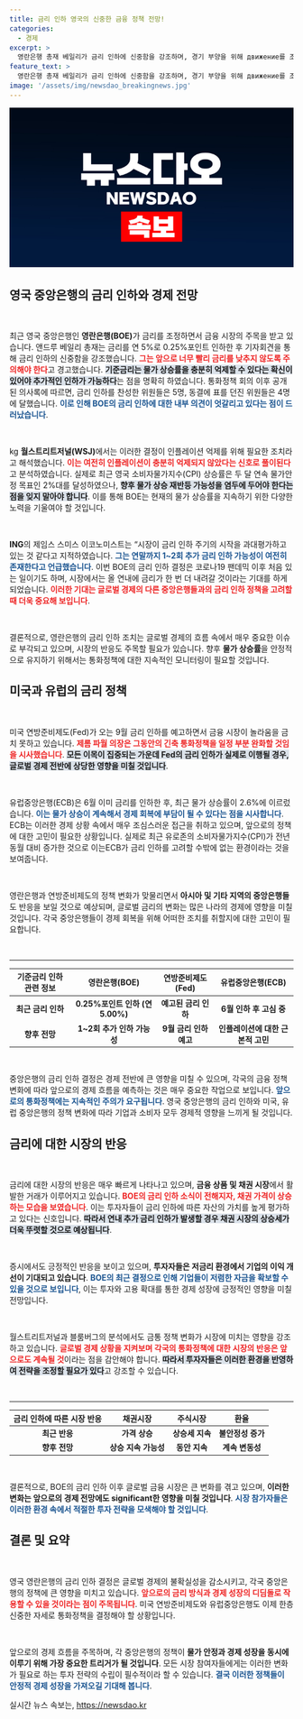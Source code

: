 ```yaml
---
title: 금리 인하 영국의 신중한 금융 정책 전망!
categories:
  - 경제
excerpt: >
  영란은행 총재 베일리가 금리 인하에 신중함을 강조하며, 경기 부양을 위해 движение를 조절하고 있다고 경고했습니다. 시장은 연내 추가 인하를 기대하고 있지만, 물가 상승 우려가 여전해 긴장은 지속되고 있습니다.
feature_text: >
  영란은행 총재 베일리가 금리 인하에 신중함을 강조하며, 경기 부양을 위해 движение를 조절하고 있다고 경고했습니다. 시장은 연내 추가 인하를 기대하고 있지만, 물가 상승 우려가 여전해 긴장은 지속되고 있습니다.
image: '/assets/img/newsdao_breakingnews.jpg'
---
```


<p><img src="/assets/img/newsdao_breakingnews.jpg" alt="pcversion 속보" /></p>

<h2 data-ke-size="size26">영국 중앙은행의 금리 인하와 경제 전망</h2>

<p data-ke-size="size16">&nbsp;</p>

<p>최근 영국 중앙은행인 <b>영란은행(BOE)</b>가 금리를 조정하면서 금융 시장의 주목을 받고 있습니다. 앤드루 베일리 총재는 금리를 연 5%로 0.25%포인트 인하한 후 기자회견을 통해 금리 인하의 신중함을 강조했습니다. <b><span style="color: #ee2323;">그는 앞으로 너무 빨리 금리를 낮추지 않도록 주의해야 한다</span></b>고 경고했습니다. <b><span style="background-color: #21538527;">기준금리는 물가 상승률을 충분히 억제할 수 있다는 확신이 있어야 추가적인 인하가 가능하다</span></b>는 점을 명확히 하였습니다. 통화정책 회의 이후 공개된 의사록에 따르면, 금리 인하를 찬성한 위원들은 5명, 동결에 표를 던진 위원들은 4명에 달했습니다. <b><span style="color: #1a5490;">이로 인해 BOE의 금리 인하에 대한 내부 의견이 엇갈리고 있다는 점이 드러났습니다</span></b>.</p>

<p data-ke-size="size16">&nbsp;</p>

<p>kg <b>월스트리트저널(WSJ)</b>에서는 이러한 결정이 인플레이션 억제를 위해 필요한 조치라고 해석했습니다. <b><span style="color: #ee2323;">이는 여전히 인플레이션이 충분히 억제되지 않았다는 신호로 풀이된다</span></b>고 분석하였습니다. 실제로 최근 영국 소비자물가지수(CPI) 상승률은 두 달 연속 물가안정 목표인 2%대를 달성하였으나, <b><span style="background-color: #21538527;">향후 물가 상승 재반등 가능성을 염두에 두어야 한다는 점을 잊지 말아야 합니다</span></b>. 이를 통해 BOE는 현재의 물가 상승률을 지속하기 위한 다양한 노력을 기울여야 할 것입니다. </p>

<p data-ke-size="size16">&nbsp;</p>

<p><b>ING</b>의 제임스 스미스 이코노미스트는 “시장이 금리 인하 주기의 시작을 과대평가하고 있는 것 같다고 지적하였습니다. <b><span style="color: #1a5490;">그는 연말까지 1~2회 추가 금리 인하 가능성이 여전히 존재한다고 언급했습니다</span></b>. 이번 BOE의 금리 인하 결정은 코로나19 팬데믹 이후 처음 있는 일이기도 하며, 시장에서는 올 연내에 금리가 한 번 더 내려갈 것이라는 기대를 하게 되었습니다. <b><span style="color: #ee2323;">이러한 기대는 글로벌 경제의 다른 중앙은행들과의 금리 인하 정책을 고려할 때 더욱 중요해 보입니다</span></b>.</p>

<p data-ke-size="size16">&nbsp;</p>

<p>결론적으로, 영란은행의 금리 인하 조치는 글로벌 경제의 흐름 속에서 매우 중요한 이슈로 부각되고 있으며, 시장의 반응도 주목할 필요가 있습니다. 향후 <b>물가 상승률</b>을 안정적으로 유지하기 위해서는 통화정책에 대한 지속적인 모니터링이 필요할 것입니다.</p>

<h2 data-ke-size="size26">미국과 유럽의 금리 정책</h2>

<p data-ke-size="size16">&nbsp;</p>

<p>미국 연방준비제도(Fed)가 오는 9월 금리 인하를 예고하면서 금융 시장이 놀라움을 금치 못하고 있습니다. <b><span style="color: #ee2323;">제롬 파월 의장은 그동안의 긴축 통화정책을 일정 부분 완화할 것임을 시사했습니다</span></b>. <b><span style="background-color: #21538527;">모든 이목이 집중되는 가운데 Fed의 금리 인하가 실제로 이행될 경우, 글로벌 경제 전반에 상당한 영향을 미칠 것입니다</span></b>. </p>

<p data-ke-size="size16">&nbsp;</p>

<p>유럽중앙은행(ECB)은 6월 이미 금리를 인하한 후, 최근 물가 상승률이 2.6%에 이르렀습니다. <b><span style="color: #1a5490;">이는 물가 상승이 계속해서 경제 회복에 부담이 될 수 있다는 점을 시사합니다</span></b>. ECB는 이러한 경제 상황 속에서 매우 조심스러운 접근을 취하고 있으며, 앞으로의 정책에 대한 고민이 필요한 상황입니다. 실제로 최근 유로존의 소비자물가지수(CPI)가 전년 동월 대비 증가한 것으로 이는ECB가 금리 인하를 고려할 수밖에 없는 환경이라는 것을 보여줍니다.</p>

<p data-ke-size="size16">&nbsp;</p>

<p>영란은행과 연방준비제도의 정책 변화가 맞물리면서 <b>아시아 및 기타 지역의 중앙은행들</b>도 반응을 보일 것으로 예상되며, 글로벌 금리의 변화는 많은 나라의 경제에 영향을 미칠 것입니다. 각국 중앙은행들이 경제 회복을 위해 어떠한 조치를 취할지에 대한 고민이 필요합니다.</p>

<p data-ke-size="size16">&nbsp;</p>

<hr>

<table style="width: 100%;">
<thead>
<tr>
<th style="text-align: center;">기준금리 인하 관련 정보</th>
<th style="text-align: center;">영란은행(BOE)</th>
<th style="text-align: center;">연방준비제도(Fed)</th>
<th style="text-align: center;">유럽중앙은행(ECB)</th>
</tr>
</thead>
<tbody>
<tr>
<td style="text-align: center; height: 17px;"><b>최근 금리 인하</b></td>
<td style="text-align: center; height: 17px;"><b>0.25%포인트 인하 (연 5.00%)</b></td>
<td style="text-align: center; height: 17px;"><b>예고된 금리 인하</b></td>
<td style="text-align: center; height: 17px;"><b>6월 인하 후 고심 중</b></td>
</tr>
<tr>
<td style="text-align: center; height: 17px;"><b>향후 전망</b></td>
<td style="text-align: center; height: 17px;"><b>1~2회 추가 인하 가능성</b></td>
<td style="text-align: center; height: 17px;"><b>9월 금리 인하 예고</b></td>
<td style="text-align: center; height: 17px;"><b>인플레이션에 대한 근본적 고민</b></td>
</tr>
</tbody>
</table>

<p data-ke-size="size16">&nbsp;</p>

<p>중앙은행의 금리 인하 결정은 경제 전반에 큰 영향을 미칠 수 있으며, 각국의 금융 정책 변화에 따라 앞으로의 경제 흐름을 예측하는 것은 매우 중요한 작업으로 보입니다. <b><span style="color: #1a5490;">앞으로의 통화정책에는 지속적인 주의가 요구됩니다</span></b>. 영국 중앙은행의 금리 인하와 미국, 유럽 중앙은행의 정책 변화에 따라 기업과 소비자 모두 경제적 영향을 느끼게 될 것입니다.</p>

<h2 data-ke-size="size26">금리에 대한 시장의 반응</h2>

<p data-ke-size="size16">&nbsp;</p>

<p>금리에 대한 시장의 반응은 매우 빠르게 나타나고 있으며, <b>금융 상품 및 채권 시장</b>에서 활발한 거래가 이루어지고 있습니다. <b><span style="color: #ee2323;">BOE의 금리 인하 소식이 전해지자, 채권 가격이 상승하는 모습을 보였습니다</span></b>. 이는 투자자들이 금리 인하에 따른 자산의 가치를 높게 평가하고 있다는 신호입니다. <b><span style="background-color: #21538527;">따라서 연내 추가 금리 인하가 발생할 경우 채권 시장의 상승세가 더욱 뚜렷할 것으로 예상됩니다</span></b>.</p>

<p data-ke-size="size16">&nbsp;</p>

<p>증시에서도 긍정적인 반응을 보이고 있으며, <b>투자자들은 저금리 환경에서 기업의 이익 개선이 기대되고 있습니다</b>. <b><span style="color: #1a5490;">BOE의 최근 결정으로 인해 기업들이 저렴한 자금을 확보할 수 있을 것으로 보입니다</span></b>, 이는 투자와 고용 확대를 통한 경제 성장에 긍정적인 영향을 미칠 전망입니다.</p>

<p data-ke-size="size16">&nbsp;</p>

<p>월스트리트저널과 블룸버그의 분석에서도 금통 정책 변화가 시장에 미치는 영향을 강조하고 있습니다. <b><span style="color: #ee2323;">글로벌 경제 상황을 지켜보며 각국의 통화정책에 대한 시장의 반응은 앞으로도 계속될 것</span></b>이라는 점을 감안해야 합니다. <b><span style="background-color: #21538527;">따라서 투자자들은 이러한 환경을 반영하여 전략을 조정할 필요가 있다</span></b>고 강조할 수 있습니다.</p>

<p data-ke-size="size16">&nbsp;</p>

<hr>

<table style="width: 100%;">
<thead>
<tr>
<th style="text-align: center;">금리 인하에 따른 시장 반응</th>
<th style="text-align: center;">채권시장</th>
<th style="text-align: center;">주식시장</th>
<th style="text-align: center;">환율</th>
</tr>
</thead>
<tbody>
<tr>
<td style="text-align: center; height: 17px;"><b>최근 반응</b></td>
<td style="text-align: center; height: 17px;"><b>가격 상승</b></td>
<td style="text-align: center; height: 17px;"><b>상승세 지속</b></td>
<td style="text-align: center; height: 17px;"><b>불안정성 증가</b></td>
</tr>
<tr>
<td style="text-align: center; height: 17px;"><b>향후 전망</b></td>
<td style="text-align: center; height: 17px;"><b>상승 지속 가능성</b></td>
<td style="text-align: center; height: 17px;"><b>동안 지속</b></td>
<td style="text-align: center; height: 17px;"><b>계속 변동성</b></td>
</tr>
</tbody>
</table>

<p data-ke-size="size16">&nbsp;</p>

<p>결론적으로, BOE의 금리 인하 이후 글로벌 금융 시장은 큰 변화를 겪고 있으며, <b>이러한 변화는 앞으로의 경제 전망에도 significant한 영향을 미칠 것입니다</b>. <b><span style="color: #1a5490;">시장 참가자들은 이러한 환경 속에서 적절한 투자 전략을 모색해야 할 것입니다</span></b>.</p>

<h2 data-ke-size="size26">결론 및 요약</h2>

<p data-ke-size="size16">&nbsp;</p>

<p>영국 영란은행의 금리 인하 결정은 글로벌 경제의 불확실성을 감소시키고, 각국 중앙은행의 정책에 큰 영향을 미치고 있습니다. <b><span style="color: #ee2323;">앞으로의 금리 방식과 경제 성장의 디딤돌로 작용할 수 있을 것이라는 점이 주목됩니다</span></b>. 미국 연방준비제도와 유럽중앙은행도 이제 한층 신중한 자세로 통화정책을 결정해야 할 상황입니다.</p>

<p data-ke-size="size16">&nbsp;</p>

<p>앞으로의 경제 흐름을 주목하며, 각 중앙은행의 정책이 <b>물가 안정과 경제 성장을 동시에 이루기 위해 가장 중요한 트리거가 될 것입니다</b>. 모든 시장 참여자들에게는 이러한 변화가 필요로 하는 투자 전략의 수립이 필수적이라 할 수 있습니다. <b><span style="color: #1a5490;">결국 이러한 정책들이 안정적 경제 성장을 가져오길 기대해 봅니다</span></b>.</p>
실시간 뉴스 속보는, <a href="https://newsdao.kr" rel="dofollow">https://newsdao.kr</a>


